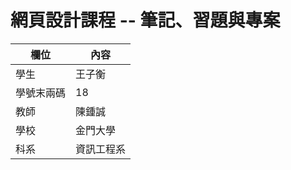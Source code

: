 # 網頁設計課程 -- 筆記、習題與專案

欄位 | 內容
-----|--------
學生 |    王子衡
學號末兩碼 |   18
教師 | 陳鍾誠
學校 | 金門大學
科系 | 資訊工程系
